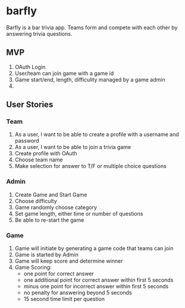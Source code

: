 # barfly

Barfly is a bar trivia app. Teams form and compete with each other by answering trivia questions.

## MVP
1. OAuth Login 
2. User/team can join game with a game id
3. Game start/end, length, difficulity managed by a game admin
4. 


## User Stories

### Team
1. As a user, I want to be able to create a profile with a username and password
2. As a user, I want to be able to join a trivia game
3. Create profile with OAuth 
4. Choose team name
5. Make selection for answer to T/F or multiple choice questions


### Admin

1. Create Game and Start Game
2. Choose difficulty
3. Game randomly choose category
4. Set game length, either time or number of questions
5. Be able to re-start the game

### Game

1. Game will initiate by generating a game code that teams can join
2. Game is started by Admin
3. Game will keep score and determine winner
3. Game Scoring:
   - one point for correct answer
   - one additional point for correct answer within first 5 seconds
   - minus one point for incorrect answer within first 5 seconds
   - no penalty for answering beyond 5 seconds
   - 15 second time limit per question




